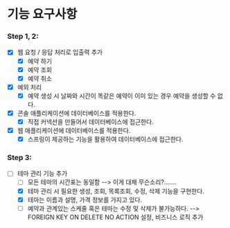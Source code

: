 # 기능 요구사항
### Step 1, 2:
- [x] 웹 요청 / 응답 처리로 입출력 추가
    - [x] 예약 하기
    - [x] 예약 조회
    - [x] 예약 취소
- [x] 예외 처리
    - [x] 예약 생성 시 날짜와 시간이 똑같은 예약이 이미 있는 경우 예약을 생성할 수 없다.
- [x] 콘솔 애플리케이션에 데이터베이스를 적용한다.
    - [x] 직접 커넥션을 만들어서 데이터베이스에 접근한다.
- [x] 웹 애플리케이션에 데이터베이스를 적용한다.
    - [x] 스프링이 제공하는 기능을 활용하여 데이터베이스에 접근한다.

### Step 3:
 - [ ] 테마 관리 기능 추가 
   - [ ] 모든 테마의 시간표는 동일함 --> 이게 대체 무슨소리?.......
   - [x] 테마 관리 시 필요한 생성, 조회, 목록조회, 수정, 삭제 기능을 구현한다. 
   - [x] 테마는 이름과 설명, 가격 정보를 가지고 있다.
   - [ ] 예약과 관계있는 스케줄 혹은 테마는 수정 및 삭제가 불가능하다. --> FOREIGN KEY ON DELETE NO ACTION 설정, 비즈니스 로직 추가
